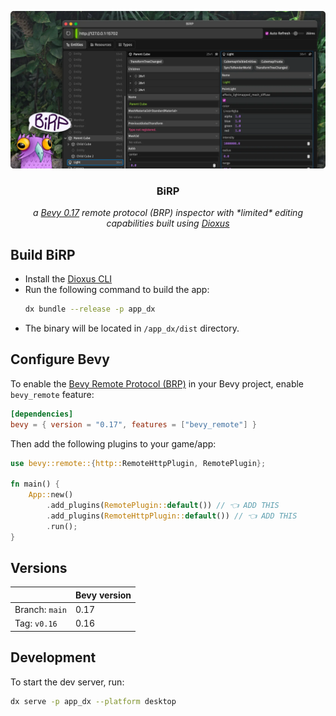 ![](docs/hero.webp)

<div align="center">
  <h3 align="center">BiRP</h3>
  <p align="center"><em>a <a href="https://bevy.org" target="_blank">Bevy 0.17</a> remote protocol (BRP) inspector with *limited* editing capabilities built using <a href="https://dioxuslabs.com" target="_blank">Dioxus</a></em></p>
</div>

## Build BiRP

- Install the [Dioxus CLI](https://dioxuslabs.com/learn/0.6/getting_started/#install-the-dioxus-cli)
- Run the following command to build the app:
  ```sh
  dx bundle --release -p app_dx
  ```
- The binary will be located in `/app_dx/dist` directory.

## Configure Bevy

To enable the [Bevy Remote Protocol (BRP)](https://github.com/bevyengine/bevy/blob/main/examples/remote/server.rs) in your Bevy project, enable `bevy_remote` feature:

```toml
[dependencies]
bevy = { version = "0.17", features = ["bevy_remote"] }
```

Then add the following plugins to your game/app:

```rs
use bevy::remote::{http::RemoteHttpPlugin, RemotePlugin};

fn main() {
    App::new()
        .add_plugins(RemotePlugin::default()) // 👈 ADD THIS
        .add_plugins(RemoteHttpPlugin::default()) // 👈 ADD THIS
        .run();
}
```

## Versions

|                | Bevy version |
| -------------- | ------------ |
| Branch: `main` | 0.17         |
| Tag: `v0.16`   | 0.16         |

## Development

To start the dev server, run:

```sh
dx serve -p app_dx --platform desktop
```
